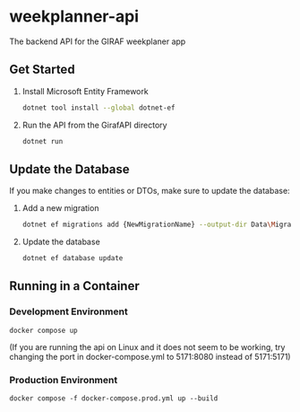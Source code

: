 # weekplanner-api
 The backend API for the GIRAF weekplaner app

## Get Started
1. Install Microsoft Entity Framework
    ```bash
    dotnet tool install --global dotnet-ef
    ```
2. Run the API from the GirafAPI directory
    ```bash
    dotnet run
    ```

## Update the Database
If you make changes to entities or DTOs, make sure to update the database:

1. Add a new migration
   ```bash
   dotnet ef migrations add {NewMigrationName} --output-dir Data\Migrations
   ```
2. Update the database
   ```bash
   dotnet ef database update
   ```
   
## Running in a Container

### Development Environment
```
docker compose up
```
(If you are running the api on Linux and it does not seem to be working, try changing the port in docker-compose.yml to 5171:8080 instead of 5171:5171)

### Production Environment
```
docker compose -f docker-compose.prod.yml up --build
```
